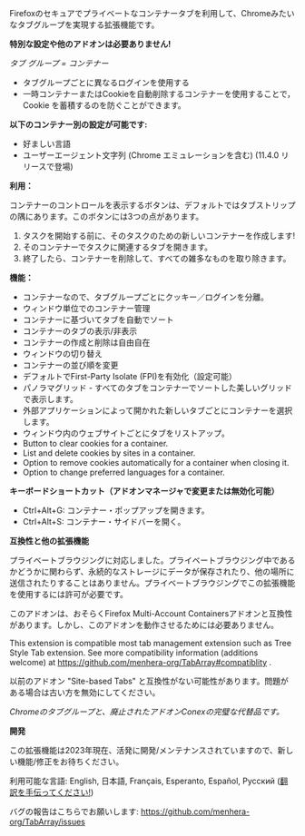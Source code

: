 Firefoxのセキュアでプライベートなコンテナータブを利用して、Chromeみたいなタブグループを実現する拡張機能です。

__特別な設定や他のアドオンは必要ありません!__

_タブ グループ = コンテナー_

- タブグループごとに異なるログインを使用する
- 一時コンテナーまたはCookieを自動削除するコンテナーを使用することで，Cookie を蓄積するのを防ぐことができます。

**以下のコンテナー別の設定が可能です:**

- 好ましい言語
- ユーザーエージェント文字列 (Chrome エミュレーションを含む) (11.4.0 リリースで登場)

**利用：**

コンテナーのコントロールを表示するボタンは、デフォルトではタブストリップの隅にあります。このボタンには3つの点があります。

1. タスクを開始する前に、そのタスクのための新しいコンテナーを作成します!
1. そのコンテナーでタスクに関連するタブを開きます。
1. 終了したら、コンテナーを削除して、すべての雑多なものを取り除きます。

**機能：**

- コンテナーなので、タブグループごとにクッキー／ログインを分離。
- ウィンドウ単位でのコンテナー管理
- コンテナーに基づいてタブを自動でソート
- コンテナーのタブの表示/非表示
- コンテナーの作成と削除は自由自在
- ウィンドウの切り替え
- コンテナーの並び順を変更
- デフォルトでFirst-Party Isolate (FPI)を有効化（設定可能）
- パノラマグリッド - すべてのタブをコンテナーでソートした美しいグリッドで表示します。
- 外部アプリケーションによって開かれた新しいタブごとにコンテナーを選択します。
- ウィンドウ内のウェブサイトごとにタブをリストアップ。
- Button to clear cookies for a container.
- List and delete cookies by sites in a container.
- Option to remove cookies automatically for a container when closing it.
- Option to change preferred languages for a container.

**キーボードショートカット（アドオンマネージャで変更または無効化可能）**

- Ctrl+Alt+G: コンテナー・ポップアップを開きます。
- Ctrl+Alt+S: コンテナー・サイドバーを開く。

**互換性と他の拡張機能**

プライベートブラウジングに対応しました。プライベートブラウジング中であるかどうかに関わらず、永続的なストレージにデータが保存されたり、他の場所に送信されたりすることはありません。プライベートブラウジングでこの拡張機能を使用するには許可が必要です。

このアドオンは、おそらくFirefox Multi-Account Containersアドオンと互換性があります。しかし、このアドオンを動作させるためには必要ありません。

This extension is compatible most tab management extension such as Tree Style Tab extension. See more compatibility information (additions welcome) at https://github.com/menhera-org/TabArray#compatiblity .

以前のアドオン "Site-based Tabs" と互換性がない可能性があります。問題がある場合は古い方を無効にしてください。

_Chromeのタブグループと、廃止されたアドオンConexの完璧な代替品です。_

**開発**

この拡張機能は2023年現在、活発に開発/メンテナンスされていますので、新しい機能/修正をお待ちください。

利用可能な言語: English, 日本語, Français, Esperanto, Español, Русский
(<a href="https://hosted.weblate.org/projects/container-tab-groups/#languages">翻訳を手伝ってください!</a>)

バグの報告はこちらでお願いします: https://github.com/menhera-org/TabArray/issues
